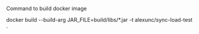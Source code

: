 Command to build docker image

docker build --build-arg JAR_FILE=build/libs/*.jar -t alexunc/sync-load-test .
